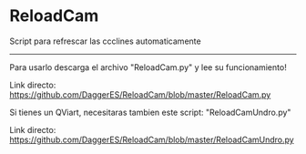 # ReloadCam
Script para refrescar las ccclines automaticamente

----------

Para usarlo descarga el archivo "ReloadCam.py" y lee su funcionamiento!

Link directo: https://github.com/DaggerES/ReloadCam/blob/master/ReloadCam.py

Si tienes un QViart, necesitaras tambien este script: "ReloadCamUndro.py"

Link directo: https://github.com/DaggerES/ReloadCam/blob/master/ReloadCamUndro.py


